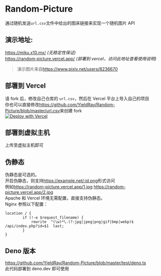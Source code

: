 # Random-Picture

通过随机发送`url.csv`文件中给出的图床链接来实现一个随机图片 API

## 演示地址:

<https://miku.x10.mx/> _(无稳定性保证)_  
<https://random-picture.vercel.app/> _(部署到 vercel，访问此地址查看使用说明)_

> 演示图片来自<https://www.pixiv.net/users/8236670>

## 部署到 Vercel

请 fork 后，修改自己仓库的 `url.csv`，然后在 Vercel 平台上导入自己的项目  
你也可以直接修改<https://github.com/YieldRay/Random-Picture/blob/master/url.csv>来创建 fork  
[![Deploy with Vercel](https://vercel.com/button)](https://vercel.com/import/git?s=https%3A%2F%2Fgithub.com%2FCrazy-White%2FRandom-Picture)

## 部署到虚拟主机

上传至虚拟主机即可

## 伪静态

伪静态是可选的。  
开启伪静态，则支持<https://example.net/:id.png>形式访问  
例如<https://random-picture.vercel.app/1.jpg> <https://random-picture.vercel.app/2.jpg>  
Apache 和 Vercel 环境无需配置，直接支持伪静态。  
Nginx 参照以下配置：

```nginx
location / {
        if (!-e $request_filename) {
            rewrite  ^(\w)*\.(?:jpg|jpeg|png|gif|bmp|webp)$  /api/index.php?id=$1  last;
        }
}
```

## Deno 版本

<https://github.com/YieldRay/Random-Picture/blob/master/test/deno.ts>  
此代码部署到 deno.dev 即可使用
